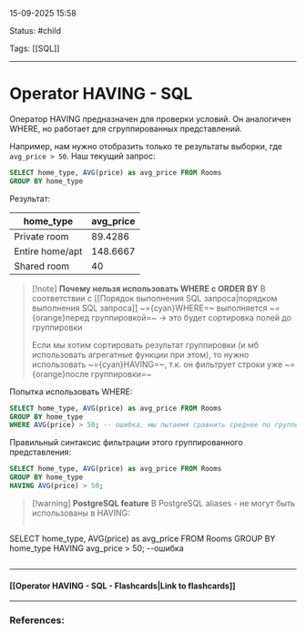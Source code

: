 
15-09-2025 15:58

Status: #child 

Tags: [[SQL]]

---
# Operator HAVING - SQL

Оператор HAVING предназначен для проверки условий. Он аналогичен WHERE, но работает для сгруппированных представлений.

Например, нам нужно отобразить только те результаты выборки, где `avg_price > 50`.
Наш текущий запрос:
```sql
SELECT home_type, AVG(price) as avg_price FROM Rooms
GROUP BY home_type
```

Результат:

| home_type       | avg_price |
| --------------- | --------- |
| Private room    | 89.4286   |
| Entire home/apt | 148.6667  |
| Shared room     | 40        |

> [!note] **Почему нельзя использовать WHERE с ORDER BY**
> В соответствии с [[Порядок выполнения SQL запроса|порядком выполнения SQL запроса]] ~={cyan}WHERE=~ выполняется ~={orange}перед группировкой=~ -> это будет сортировка полей до группировки
> 
> Если мы хотим сортировать результат группировки (и мб использовать агрегатные функции при этом), то нужно использовать ~={cyan}HAVING=~, т.к. он фильтрует строки уже ~={orange}после группировки=~

Попытка использовать WHERE:
```sql
SELECT home_type, AVG(price) as avg_price FROM Rooms
GROUP BY home_type
WHERE AVG(price) > 50; -- ошибка, мы пытаемя сравнить среднее по группе до того как группа создаётся
```


Правильный синтаксис фильтрации этого группированного представления:
```sql
SELECT home_type, AVG(price) as avg_price FROM Rooms
GROUP BY home_type
HAVING AVG(price) > 50;
```


> [!warning] **PostgreSQL feature**
> В PostgreSQL  aliases - не могут быть использованы в HAVING:
> ```sql
SELECT home_type, AVG(price) as avg_price FROM Rooms
GROUP BY home_type
HAVING avg_price > 50; --ошибка
>```



----
#### [[Operator HAVING - SQL - Flashcards|Link to flashcards]]



---
### References:

